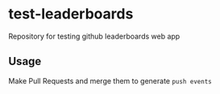 # test-leaderboards
Repository for testing github leaderboards web app

## Usage
Make Pull Requests and merge them to generate `push events`
